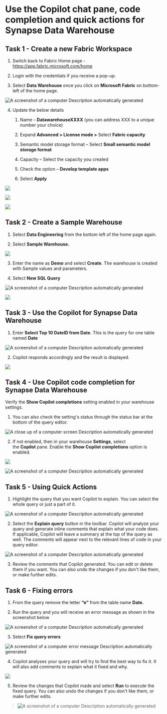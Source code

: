 # Use the Copilot chat pane, code completion and quick actions for Synapse Data Warehouse

## Task 1 - Create a new Fabric Workspace

1.  Switch back to Fabric Home page -
    <https://app.fabric.microsoft.com/home>

2.  Login with the credentials if you receive a pop-up.

3.  Select **Data Warehouse** once you click on **Microsoft Fabric** on
    bottom-left of the home page.

![A screenshot of a computer Description automatically
generated](./media/media13/image1.png)

4.  Update the below details

    1.  Name – **DatawarehouseXXXX** (you can address XXX to a unique
        number your choice)

    2.  Expand **Advanced \> License mode \>** Select **Fabric
        capacity**

    3.  Semantic model storage format – Select **Small semantic model
        storage format**

    4.  Capacity – Select the capacity you created

    5.  Check the option – **Develop template apps**

    6.  Select **Apply**

![](./media/media13/image2.png)

![](./media/media13/image3.png)

![](./media/media13/image4.png)

## Task 2 - Create a Sample Warehouse 

1.  Select **Data Engineering** from the bottom left of the home page
    again.

2.  Select **Sample Warehouse.**

![](./media/media13/image5.png)

3.  Enter the name as **Demo** and select **Create**. The warehouse is
    created with Sample values and parameters.

4.  Select **New SQL Query**

![A screenshot of a computer Description automatically
generated](./media/media13/image6.png)

![](./media/media13/image7.png)

## Task 3 - Use the Copilot for Synapse Data Warehouse

1.  Enter **Select Top 10 DateID from Date.** This is the query for one
    table named **Date**

![A screenshot of a computer Description automatically
generated](./media/media13/image8.png)

2.  Copilot responds accordingly and the result is displayed.

![](./media/media13/image9.png)

## Task 4 - Use Copilot code completion for Synapse Data Warehouse

Verify the **Show Copilot completions** setting enabled in your
warehouse settings.

1.  You can also check the setting's status through the status bar at
    the bottom of the query editor. 

![A close up of a computer screen Description automatically
generated](./media/media13/image10.png)

2.  If not enabled, then in your warehouse **Settings**, select
    the **Copilot** pane. Enable the **Show Copilot completions** option
    is enabled.

![](./media/media13/image11.png)

![A screenshot of a computer Description automatically
generated](./media/media13/image12.png)

## Task 5 - Using Quick Actions

1.  Highlight the query that you want Copilot to explain. You can select
    the whole query or just a part of it.

![A screenshot of a computer Description automatically
generated](./media/media13/image13.png)

2.  Select the **Explain** **query** button in the toolbar. Copilot will
    analyze your query and generate inline comments that explain what
    your code does. If applicable, Copilot will leave a summary at the
    top of the query as well. The comments will appear next to the
    relevant lines of code in your query editor.

![A screenshot of a computer Description automatically
generated](./media/media13/image14.png)

3.  Review the comments that Copilot generated. You can edit or delete
    them if you want. You can also undo the changes if you don't like
    them, or make further edits.

## Task 6 - Fixing errors

1.  From the query remove the letter **“e”** from the table name
    **Date.**

2.  Run the query and you will receive an error message as shown in the
    screenshot below

![A screenshot of a computer Description automatically
generated](./media/media13/image15.png)

3.  Select **Fix query errors**

![A screenshot of a computer error message Description automatically
generated](./media/media13/image16.png)

4.  Copilot analyses your query and will try to find the best way to fix
    it. It will also add comments to explain what it fixed and why.

![](./media/media13/image17.png)

5.  Review the changes that Copilot made and select **Run** to execute
    the fixed query. You can also undo the changes if you don't like
    them, or make further edits.

> ![A screenshot of a computer Description automatically
> generated](./media/media13/image18.png)
